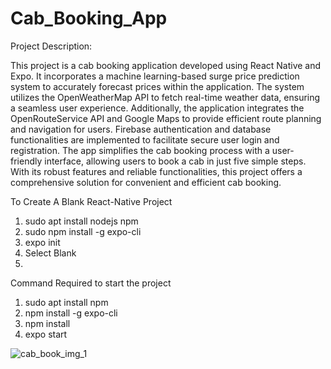 # Cab_Booking_App

Project Description:

This project is a cab booking application developed using React Native and Expo. It incorporates a machine learning-based surge price prediction system to accurately forecast prices within the application. The system utilizes the OpenWeatherMap API to fetch real-time weather data, ensuring a seamless user experience. Additionally, the application integrates the OpenRouteService API and Google Maps to provide efficient route planning and navigation for users. Firebase authentication and database functionalities are implemented to facilitate secure user login and registration. The app simplifies the cab booking process with a user-friendly interface, allowing users to book a cab in just five simple steps. With its robust features and reliable functionalities, this project offers a comprehensive solution for convenient and efficient cab booking.

To Create A Blank React-Native Project
1. sudo apt install nodejs npm
2. sudo npm install -g expo-cli
3. expo init <Folder Name>
4. Select Blank
5. 



Command Required to start the project
1. sudo apt install npm
1. npm install -g expo-cli
2. npm install
3. expo start

![cab_book_img_1](https://github.com/mostafijur07/Cab_Booking_App/assets/89746261/6bb23738-0de4-448b-90ca-e894a9598c39)
